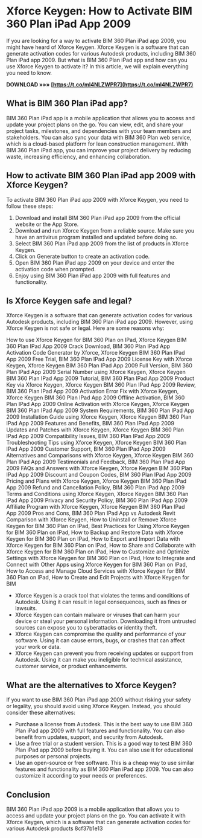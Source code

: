 # Xforce Keygen: How to Activate BIM 360 Plan iPad App 2009
 
If you are looking for a way to activate BIM 360 Plan iPad app 2009, you might have heard of Xforce Keygen. Xforce Keygen is a software that can generate activation codes for various Autodesk products, including BIM 360 Plan iPad app 2009. But what is BIM 360 Plan iPad app and how can you use Xforce Keygen to activate it? In this article, we will explain everything you need to know.
 
**DOWNLOAD »»» [https://t.co/ml4NLZWPR7](https://t.co/ml4NLZWPR7)**


 
## What is BIM 360 Plan iPad app?
 
BIM 360 Plan iPad app is a mobile application that allows you to access and update your project plans on the go. You can view, edit, and share your project tasks, milestones, and dependencies with your team members and stakeholders. You can also sync your data with BIM 360 Plan web service, which is a cloud-based platform for lean construction management. With BIM 360 Plan iPad app, you can improve your project delivery by reducing waste, increasing efficiency, and enhancing collaboration.
 
## How to activate BIM 360 Plan iPad app 2009 with Xforce Keygen?
 
To activate BIM 360 Plan iPad app 2009 with Xforce Keygen, you need to follow these steps:
 
1. Download and install BIM 360 Plan iPad app 2009 from the official website or the App Store.
2. Download and run Xforce Keygen from a reliable source. Make sure you have an antivirus program installed and updated before doing so.
3. Select BIM 360 Plan iPad app 2009 from the list of products in Xforce Keygen.
4. Click on Generate button to create an activation code.
5. Open BIM 360 Plan iPad app 2009 on your device and enter the activation code when prompted.
6. Enjoy using BIM 360 Plan iPad app 2009 with full features and functionality.

## Is Xforce Keygen safe and legal?
 
Xforce Keygen is a software that can generate activation codes for various Autodesk products, including BIM 360 Plan iPad app 2009. However, using Xforce Keygen is not safe or legal. Here are some reasons why:
 
How to use Xforce Keygen for BIM 360 Plan on IPad,  Xforce Keygen BIM 360 Plan IPad App 2009 Crack Download,  BIM 360 Plan IPad App Activation Code Generator by Xforce,  Xforce Keygen BIM 360 Plan IPad App 2009 Free Trial,  BIM 360 Plan IPad App 2009 License Key with Xforce Keygen,  Xforce Keygen BIM 360 Plan IPad App 2009 Full Version,  BIM 360 Plan IPad App 2009 Serial Number using Xforce Keygen,  Xforce Keygen BIM 360 Plan IPad App 2009 Tutorial,  BIM 360 Plan IPad App 2009 Product Key via Xforce Keygen,  Xforce Keygen BIM 360 Plan IPad App 2009 Review,  BIM 360 Plan IPad App 2009 Activation Error Fix with Xforce Keygen,  Xforce Keygen BIM 360 Plan IPad App 2009 Offline Activation,  BIM 360 Plan IPad App 2009 Online Activation with Xforce Keygen,  Xforce Keygen BIM 360 Plan IPad App 2009 System Requirements,  BIM 360 Plan IPad App 2009 Installation Guide using Xforce Keygen,  Xforce Keygen BIM 360 Plan IPad App 2009 Features and Benefits,  BIM 360 Plan IPad App 2009 Updates and Patches with Xforce Keygen,  Xforce Keygen BIM 360 Plan IPad App 2009 Compatibility Issues,  BIM 360 Plan IPad App 2009 Troubleshooting Tips using Xforce Keygen,  Xforce Keygen BIM 360 Plan IPad App 2009 Customer Support,  BIM 360 Plan IPad App 2009 Alternatives and Comparisons with Xforce Keygen,  Xforce Keygen BIM 360 Plan IPad App 2009 Testimonials and Feedback,  BIM 360 Plan IPad App 2009 FAQs and Answers with Xforce Keygen,  Xforce Keygen BIM 360 Plan IPad App 2009 Discount and Coupon Codes,  BIM 360 Plan IPad App 2009 Pricing and Plans with Xforce Keygen,  Xforce Keygen BIM 360 Plan IPad App 2009 Refund and Cancellation Policy,  BIM 360 Plan IPad App 2009 Terms and Conditions using Xforce Keygen,  Xforce Keygen BIM 360 Plan IPad App 2009 Privacy and Security Policy,  BIM 360 Plan IPad App 2009 Affiliate Program with Xforce Keygen,  Xforce Keygen BIM 360 Plan IPad App 2009 Pros and Cons,  BIM 360 Plan IPad App vs Autodesk Revit Comparison with Xforce Keygen,  How to Uninstall or Remove Xforce Keygen for BIM 360 Plan on IPad,  Best Practices for Using Xforce Keygen for BIM 360 Plan on IPad,  How to Backup and Restore Data with Xforce Keygen for BIM 360 Plan on IPad,  How to Export and Import Data with Xforce Keygen for BIM 360 Plan on IPad,  How to Share and Collaborate with Xforce Keygen for BIM 360 Plan on IPad,  How to Customize and Optimize Settings with Xforce Keygen for BIM 360 Plan on IPad,  How to Integrate and Connect with Other Apps using Xforce Keygen for BIM 360 Plan on IPad,  How to Access and Manage Cloud Services with Xforce Keygen for BIM 360 Plan on IPad,  How to Create and Edit Projects with Xforce Keygen for BIM

- Xforce Keygen is a crack tool that violates the terms and conditions of Autodesk. Using it can result in legal consequences, such as fines or lawsuits.
- Xforce Keygen can contain malware or viruses that can harm your device or steal your personal information. Downloading it from untrusted sources can expose you to cyberattacks or identity theft.
- Xforce Keygen can compromise the quality and performance of your software. Using it can cause errors, bugs, or crashes that can affect your work or data.
- Xforce Keygen can prevent you from receiving updates or support from Autodesk. Using it can make you ineligible for technical assistance, customer service, or product enhancements.

## What are the alternatives to Xforce Keygen?
 
If you want to use BIM 360 Plan iPad app 2009 without risking your safety or legality, you should avoid using Xforce Keygen. Instead, you should consider these alternatives:

- Purchase a license from Autodesk. This is the best way to use BIM 360 Plan iPad app 2009 with full features and functionality. You can also benefit from updates, support, and security from Autodesk.
- Use a free trial or a student version. This is a good way to test BIM 360 Plan iPad app 2009 before buying it. You can also use it for educational purposes or personal projects.
- Use an open-source or free software. This is a cheap way to use similar features and functionality as BIM 360 Plan iPad app 2009. You can also customize it according to your needs or preferences.

## Conclusion
 
BIM 360 Plan iPad app 2009 is a mobile application that allows you to access and update your project plans on the go. You can activate it with Xforce Keygen, which is a software that can generate activation codes for various Autodesk products
 8cf37b1e13
 
